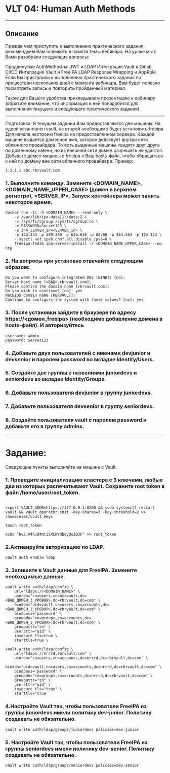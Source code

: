 # VLT 04: Human Auth Methods
***
## Описание
Прежде чем приступить к выполнению практического задания, рекомендуем Вам освежить в памяти темы вебинара. На уроке мы с Вами разобрали следующие вопросы:

Продвинутые AuthMethod-ы: JWT и LDAP
Интеграция Vault и Gitlab CI\CD
Интеграция Vault и FreeIPA LDAP
Response Wrapping и AppRole
Если Вы приступили к выполнению практического задания по прошествии нескольких дней с момента вебинара, Вам будет полезно посмотреть запись и повторить пройденный материал.

Также для Вашего удобства прикладываем презентацию к вебинару (обратите внимание, что информация в ней понадобится для выполнения текущего и следующего практического задания).
***
Подготовка:
В текущем задании Вам предоставляется две машины. На одной установлен vault, на второй необходимо будет установить freeipa. Для начала настроим freeipa на предоставленном сервере. Каждой машине выдается доменное имя, которое действует внутри сети облачного провайдера. То есть выданные машины «видят» друг друга по доменному имени, но из внешней сети домен разрешить не удастся. Добавьте домен машины с freeipa в Ваш hosts-файл, чтобы обращаться к ней по домену вне сети облачного провайдера. Пример:
```
1.1.1.1 abc.rbrvault.com
```

### 1. Выполните команду. Замените <DOMAIN_NAME>, <DOMAIN_NAME_UPPER_CASE> (домен в верхнем регистре), <SERVER_IP>. Запуск контейнера может занять некоторое время.
```
docker run -ti -h <DOMAIN_NAME> --read-only \
    -v /var/lib/ipa-data11:/data:Z \
    -v /sys/fs/cgroup:/sys/fs/cgroup:ro \
    -e PASSWORD=Secret123 \
    -e IPA_SERVER_IP=<SERVER_IP> \
    -p 443:443 -p 389:389 -p 636:636 -p 88:88 -p 464:464 -p 123:123 \
    --sysctl net.ipv6.conf.all.disable_ipv6=0 \
    freeipa-fed36 ipa-server-install -r <DOMAIN_NAME_UPPER_CASE> --no-ntp
```
### 2. На вопросы при установке отвечайте следующим образом:
```
Do you want to configure integrated DNS (BIND)? [no]: 
Server host name [<ВАШ>.rbrvault.com]: 
Please confirm the domain name [rbrvault.com]: 
Do you wish to continue? [no]: yes
NetBIOS domain name [RBRVAULT]: 
Continue to configure the system with these values? [no]: yes
```
### 3. После установки зайдите в браузере по адресу https://<домен_freeipa> (необходимо добавление домена в hosts-файл). И авторизуйтесь
```
username: admin
password: Secret123
```
### 4. Добавьте двух пользователей с именами devjunior и devsenior и паролем password во вкладке Identity/Users.
### 5. Создайте две группы с названиями juniordevs и seniordevs во вкладке Identity/Groups.
### 6. Добавьте пользователя devjunior в группу juniordevs.
### 7. Добавьте пользователя devsenior в группу seniordevs.
### 8. Создайте пользователя vault с паролем password и добавьте его в группу admins.
***
# Задание:
Следующие пункты выполняйте на машине с Vault.

### 1. Проведите инициализацию кластера с 3 ключами, любые два из которых распечатывают Vault. Сохраните root token в файл /home/user/root_token.
```

export VAULT_ADDR=https://127.0.0.1:8200 && sudo systemctl restart vault && vault operator init -key-shares=3 -key-threshold=2 >> /home/user/vault_keys

touch root_token

echo "hvs.V4hJd4mtiSXLWrQboyQsZQ3F" >> root_token
```

### 2.Активируйте авторизацию по LDAP.
```
vault auth enable ldap 
```

### 3. Запишите в Vault данные для FreeIPA. Замените необходимые данные.

```
vault write auth/ldap/config \
    url="ldaps://<DOMAIN_NAME>" \
    userdn="cn=users,cn=accounts,dc=<ВАШ_ДОМЕН_3_УРОВНЯ>,dc=rbrvault,dc=com" \
    binddn="uid=vault,cn=users,cn=accounts,dc=<ВАШ_ДОМЕН_3_УРОВНЯ>,dc=rbrvault,dc=com" \
    bindpass='password' \
    groupdn="cn=groups,cn=accounts,dc=<ВАШ_ДОМЕН_3_УРОВНЯ>,dc=rbrvault,dc=com" \
    groupattr="cn" \
    userattr="uid" \
    insecure_tls=true \
    starttls=true \
```

```
vault write auth/ldap/config \
    url="ldaps://nrrrd.rbrvault.com" \
    userdn="cn=users,cn=accounts,dc=nrrrd,dc=rbrvault,dc=com" \
    binddn="uid=vault,cn=users,cn=accounts,dc=nrrrd,dc=rbrvault,dc=com" \
    bindpass='password' \
    groupdn="cn=groups,cn=accounts,dc=nrrrd,dc=rbrvault,dc=com" \
    groupattr="cn" \
    userattr="uid" \
    insecure_tls="true" \
    starttls="true
```
### 4.Настройте Vault так, чтобы пользователи FreeIPA из группы juniordevs имели политику dev-junior. Политику создавать не обязательно.
```
vault write auth/ldap/groups/juniordevs policies=dev-junior
```

### 5. Настройте Vault так, чтобы пользователи FreeIPA из группы seniordevs имели политику dev-senior. Политику создавать не обязательно.
```
vault write auth/ldap/groups/seniordevs policies=dev-senior
```